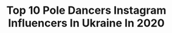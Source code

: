 ---
title: Top 10 Pole Dancers Instagram Influencers In Ukraine In 2020
description: >-
  Find top pole dancers Instagram influencers in Ukraine in 2020. Most popular hashtags: #poledance #polesport #dance #pole.
platform: Instagram
profiles:
  - username: "megan.4x"
    fullname: >-
      Ебало попроще🦊
    location: "Ukraine"
    followers: 8689
    engagement: 3468
    commentsToLikes: 0.017975
    avatar: "https://instagram.fuio10-1.fna.fbcdn.net/v/t51.2885-19/s320x320/81477993_112574393489159_3613569879791108096_n.jpg?_nc_ht=instagram.fuio10-1.fna.fbcdn.net&_nc_ohc=2xEx_RbdC7IAX-qgGQQ&oh=7f22fec30d542dc42a9c15e873b8a7ed&oe=5E9E97F6"
    verified: false
    hashtags: "#aesthetically, #aestheticgrunge, #model, #90sfashion"
  - username: "duoflame_official"
    fullname: >-
      Aiusha Ivashkina
    location: "Ukraine"
    followers: 11786
    engagement: 713
    commentsToLikes: 0.032342
    avatar: "https://scontent-lhr8-1.cdninstagram.com/v/t51.2885-19/s320x320/66240329_476533226506999_6620275131358904320_n.jpg?_nc_ht=scontent-lhr8-1.cdninstagram.com&_nc_ohc=7Qcnaq2DQH4AX_M2WFI&oh=cf032741d188c208e30911c7bb046211&oe=5EB9BAFE"
    verified: false
    hashtags: "#duoacrobatic, #knie, #coronavirus, #handtohand"
  - username: "svetlana_yurchak"
    fullname: >-
      Svetlana Yurchak
    location: "Ukraine"
    followers: 31218
    engagement: 330
    commentsToLikes: 0.046570
    avatar: "https://scontent-lhr8-1.cdninstagram.com/v/t51.2885-19/s320x320/26871393_149043302426331_3644225908945977344_n.jpg?_nc_ht=scontent-lhr8-1.cdninstagram.com&_nc_ohc=ruJQE01EJagAX_WF_To&oh=452f3a5f913f6929c1c89ee32704076e&oe=5EAE6A18"
    verified: false
    hashtags: "#exotictricks, #smile, #svetlanayurchak, #shoesbyyurchak"
  - username: "anastasiasokolovapoledancer"
    fullname: >-
      Anastasia Sokolova
    location: "Ukraine"
    followers: 160676
    engagement: 320
    commentsToLikes: 0.022299
    avatar: "https://scontent-lhr8-1.cdninstagram.com/v/t51.2885-19/s320x320/80342953_2451786615140155_720695696952393728_n.jpg?_nc_ht=scontent-lhr8-1.cdninstagram.com&_nc_ohc=Qd6jn6YncxQAX9B2rT7&oh=7aa3d4f6410feb0975259def70d6902f&oe=5EBB4FC2"
    verified: true
    hashtags: "#poletraining, #stripdance, #poledancecampbali, #poledanceonlinecourse"
  - username: "ms.lizard"
    fullname: >-
      Elizabeth
    location: "Ukraine"
    followers: 11178
    engagement: 904
    commentsToLikes: 0.045261
    avatar: "https://scontent-bos3-1.cdninstagram.com/v/t51.2885-19/s320x320/40111635_315083532590323_5039038013158457344_n.jpg?_nc_ht=scontent-bos3-1.cdninstagram.com&_nc_ohc=zPjH7AgyRpMAX-av51R&oh=ae9f21ea7de6b7aaa192d7af862785b0&oe=5EB8C085"
    verified: false
    hashtags: "#dance, #heels, #exoticgeneration, #photoshoot"
  - username: "kaya.blum"
    fullname: >-
      KayaBlum
    location: "Ukraine"
    followers: 21494
    engagement: 452
    commentsToLikes: 0.027768
    avatar: "https://scontent-lhr8-1.cdninstagram.com/v/t51.2885-19/s320x320/69909723_2410298162340310_6859574895022440448_n.jpg?_nc_ht=scontent-lhr8-1.cdninstagram.com&_nc_ohc=r3UIaOyfN8wAX8nrHLR&oh=5a004095d52970b01e7e96ae3ad87dd7&oe=5EBC9C24"
    verified: false
    hashtags: "#flaxybility, #polelove, #stripplastica, #love"
  - username: "daria__skvortsova"
    fullname: >-
      Дарья Скворцова
    location: "Ukraine"
    followers: 13155
    engagement: 1013
    commentsToLikes: 0.010064
    avatar: "https://scontent-ams4-1.cdninstagram.com/v/t51.2885-19/s320x320/67718958_1279723438852234_4322078117414830080_n.jpg?_nc_ht=scontent-ams4-1.cdninstagram.com&_nc_ohc=bP3LB5ssdScAX854fhG&oh=96e219d8b12aab4722011c4b861fe6a2&oe=5EB77A3C"
    verified: false
    hashtags: "#gm, #polesport, #pole, #polecombo"
  - username: "anastasia.personagrata"
    fullname: >-
      Anastasia B. Vladimirovna
    location: "Ukraine"
    followers: 142190
    engagement: 452
    commentsToLikes: 0.023065
    avatar: "https://scontent-amt2-1.cdninstagram.com/v/t51.2885-19/s320x320/65931552_348299129405255_3550882014607441920_n.jpg?_nc_ht=scontent-amt2-1.cdninstagram.com&_nc_ohc=PXI-Nf7_ZzkAX-9pjSv&oh=afa8035e5d6b903abd7e32ddced9cf7c&oe=5EB97CBF"
    verified: false
    hashtags: "#family, #twins, #tsarsky, #lovelypets"
  - username: "m.a.m.a.v.a.r.y.u.s.h.i"
    fullname: >-
      Julia Buzko
    location: "Ukraine"
    followers: 2811
    engagement: 1171
    commentsToLikes: 0.162340
    avatar: "https://scontent-lhr8-1.cdninstagram.com/v/t51.2885-19/s320x320/83920337_139630130800484_4133156142584954880_n.jpg?_nc_ht=scontent-lhr8-1.cdninstagram.com&_nc_ohc=t6DosHnmXRgAX8x-Syk&oh=b1075199878422be1c26ec61450946b9&oe=5EB8F8A7"
    verified: false
    hashtags: "#adorable, #kisses, #lolsurpriseparty, #varvara"
  - username: "dmytrochaplinskyi"
    fullname: >-
      Дмитрий Чаплинський
    location: "Ukraine"
    followers: 11280
    engagement: 1810
    commentsToLikes: 0.052671
    avatar: "https://scontent-ams4-1.cdninstagram.com/v/t51.2885-19/s320x320/81571408_1672006409606091_4441597715708641280_n.jpg?_nc_ht=scontent-ams4-1.cdninstagram.com&_nc_ohc=INJ3hLDiCPwAX9tlhAi&oh=e48a32bbb7fea21ca0a4bcca99a6c7f8&oe=5EBC2E89"
    verified: false
    hashtags: "#streetworkout, #calisthenics, #poledance, #roadtothedreamathlete"
---